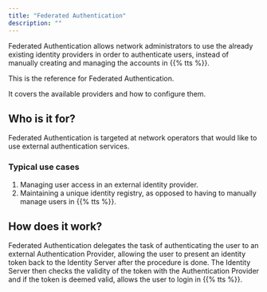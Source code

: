 ```yaml
---
title: "Federated Authentication"
description: ""
---
```


Federated Authentication allows network administrators to use the already existing identity providers in order to authenticate users, instead of manually creating and managing the accounts in {{% tts %}}.

<!--more-->

This is the reference for Federated Authentication.

It covers the available providers and how to configure them.

## Who is it for?

Federated Authentication is targeted at network operators that would like to use external authentication services.

### Typical use cases

1. Managing user access in an external identity provider.
2. Maintaining a unique identity registry, as opposed to having to manually manage users in {{% tts %}}.

## How does it work?

Federated Authentication delegates the task of authenticating the user to an external Authentication Provider, allowing the user to present an identity token back to the Identity Server after the procedure is done. The Identity Server then checks the validity of the token with the Authentication Provider and if the token is deemed valid, allows the user to login in {{% tts %}}.
